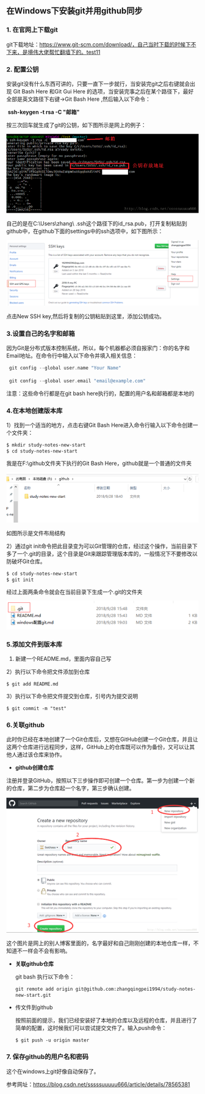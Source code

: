 ## 在Windows下安装git并用github同步

### 1. 在官网上下载git 

 git下载地址：https://www.git-scm.com/download/，自己当时下载的时候下不下来，是境伟大佬帮忙翻墙下的。test11

### 2. 配置公钥

安装git没有什么东西可讲的，只要一直下一步就行，当安装完git之后右键就会出现 Git Bash Here 和Git Gui Here 的选项，当安装完事之后在某个路径下，最好全部是英文路径下右键->Git Bash Here ,然后输入以下命令：

​     **ssh-keygen -t rsa -C "邮箱"** 

按三次回车就生成了git的公钥，如下图所示是网上的例子：

![](https://github.com/zhangqingpei1994/picture/blob/master/study-notes-new-start/5.png)

自己的是在C:\Users\zhang\ .ssh这个路径下的id_rsa.pub，打开复制粘贴到github中，在github下面的settings中的ssh选项中，如下图所示：

![](https://github.com/zhangqingpei1994/picture/blob/master/study-notes-new-start/2.png)

点击New SSH key,然后将复制的公钥粘贴到这里，添加公钥成功。

### 3.设置自己的名字和邮箱

因为Git是分布式版本控制系统，所以，每个机器都必须自报家门：你的名字和Email地址。在命令行中输入以下命令并填入相关信息：

```c++
 git config --global user.name "Your Name"

 git config --global user.email "email@example.com"
```

注意：这些命令行都是在git  bash  here执行的，配置的用户名和邮箱都是本地的

### 4.在本地创建版本库

1）找到一个适当的地方，点击右键Git Bash Here进入命令行输入以下命令创建一个文件夹：

```
$ mkdir study-notes-new-start
$ cd study-notes-new-start
```

我是在F:\github文件夹下执行的Git Bash Here，github就是一个普通的文件夹

![](https://github.com/zhangqingpei1994/picture/blob/master/study-notes-new-start/3.png)

如图所示是文件布局结构

2）通过git init命令把此目录变为可以Git管理的仓库，经过这个操作，当前目录下多了一个.git的目录，这个目录是Git来跟踪管理版本库的，一般情况下不要修改以防破坏Git仓库。

```
$ cd study-notes-new-start
$ git init
```

经过上面两条命令就会在当前目录下生成一个.git的文件夹

![](https://github.com/zhangqingpei1994/picture/blob/master/study-notes-new-start/1.png)

### 5.添加文件到版本库

1)  新建一个README.md，里面内容自己写

2）执行以下命令把文件添加到仓库

````
$ git add README.md
````

3）执行以下命令把文件提交到仓库，引号内为提交说明

```
$ git commit -m "test"
```

### 6.关联github

此时你已经在本地创建了一个Git仓库后，又想在GitHub创建一个Git仓库，并且让这两个仓库进行远程同步，这样，GitHub上的仓库既可以作为备份，又可以让其他人通过该仓库来协作。

- **github创建仓库**

注册并登录GitHub，按照以下三步操作即可创建一个仓库。第一步为创建一个新的仓库，第二步为仓库起一个名字，第三步确认创建。

![](https://github.com/zhangqingpei1994/picture/blob/master/study-notes-new-start/4.png)

这个图片是网上的别人博客里面的，名字最好和自己刚刚创建的本地仓库一样，不知道不一样会不会有影响。

- **关联github仓库**

  git bash 执行以下命令：

  ```
  git remote add origin git@github.com:zhangqingpei1994/study-notes-new-start.git
  ```

- 传文件到github

  按照前面的提示，我们已经安装好了本地的仓库以及远程的仓库，并且进行了简单的配置，这时候我们可以尝试提交文件了。输入push命令：

  ```
  $ git push -u origin master
  ```

### 7. 保存github的用户名和密码

这个在windows上git好像自动保存了。

参考网址：https://blog.csdn.net/sssssuuuuu666/article/details/78565381





